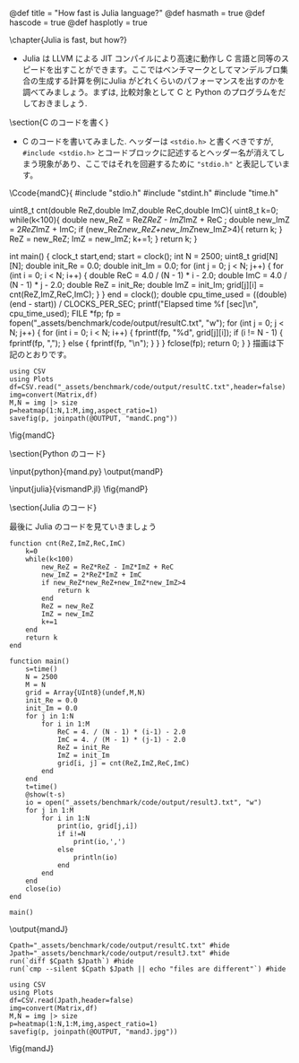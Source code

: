@def title = "How fast is Julia language?"
@def hasmath = true
@def hascode = true
@def hasplotly = true

\chapter{Julia is fast, but how?}

- Julia は LLVM による JIT コンパイルにより高速に動作し C 言語と同等のスピードを出すことができます。ここではベンチマークとしてマンデルブロ集合の生成する計算を例にJulia がどれくらいのパフォーマンスを出すのかを調べてみましょう。まずは, 比較対象として C と Python のプログラムをだしておきましょう.

\section{C のコードを書く}

- C のコードを書いてみました. ヘッダーは `<stdio.h>` と書くべきですが, `#include <stdio.h>` とコードブロックに記述するとヘッダー名が消えてしまう現象があり、ここではそれを回避するために `"stdio.h"` と表記しています。

\Ccode{mandC}{
#include "stdio.h"
#include "stdint.h"
#include "time.h"

uint8_t cnt(double ReZ,double ImZ,double ReC,double ImC){
    uint8_t k=0;
    while(k<100){
        double new_ReZ = ReZ*ReZ - ImZ*ImZ + ReC ;
        double new_ImZ = 2*ReZ*ImZ + ImC;
        if (new_ReZ*new_ReZ+new_ImZ*new_ImZ>4){
            return k;
        }
        ReZ = new_ReZ;
        ImZ = new_ImZ;
        k+=1;
    }
    return k;
}


int main()
{
    clock_t start,end;
    start = clock();
    int N = 2500;
    uint8_t grid[N][N];
    double init_Re = 0.0;
    double init_Im = 0.0;
    for (int j = 0; j < N; j++)
    {
        for (int i = 0; i < N; i++)
        {
            double ReC = 4.0 / (N - 1) * i - 2.0;
            double ImC = 4.0 / (N - 1) * j - 2.0;
            double ReZ = init_Re;
            double ImZ = init_Im;
            grid[j][i] = cnt(ReZ,ImZ,ReC,ImC);
        }
    }
    end = clock();
    double cpu_time_used = ((double) (end - start)) / CLOCKS_PER_SEC;
    printf("Elapsed time %f [sec]\n", cpu_time_used);
    FILE *fp;
    fp = fopen("_assets/benchmark/code/output/resultC.txt", "w");
    for (int j = 0; j < N; j++)
    {
        for (int i = 0; i < N; i++)
        {
            fprintf(fp, "%d", grid[j][i]);
            if (i != N - 1)
            {
                fprintf(fp, ",");
            }
            else
            {
                fprintf(fp, "\n");
            }
        }
    }
    fclose(fp);
    return 0;
}
}
描画は下記のとおりです。

```julia:plotmandC
using CSV
using Plots
df=CSV.read("_assets/benchmark/code/output/resultC.txt",header=false)
img=convert(Matrix,df)
M,N = img |> size
p=heatmap(1:N,1:M,img,aspect_ratio=1)
savefig(p, joinpath(@OUTPUT, "mandC.png")) 
```

\fig{mandC}

\section{Python のコード}

\input{python}{mand.py}
\output{mandP}

\input{julia}{vismandP.jl}
\fig{mandP}


\section{Julia のコード}

最後に Julia のコードを見ていきましょう

```julia:mandJ
function cnt(ReZ,ImZ,ReC,ImC)
	k=0
	while(k<100)
		new_ReZ = ReZ*ReZ - ImZ*ImZ + ReC
		new_ImZ = 2*ReZ*ImZ + ImC
		if new_ReZ*new_ReZ+new_ImZ*new_ImZ>4
			return k
		end
		ReZ = new_ReZ
		ImZ = new_ImZ
		k+=1
	end
	return k
end

function main()
	s=time()
	N = 2500
	M = N
	grid = Array{UInt8}(undef,M,N)
	init_Re = 0.0
	init_Im = 0.0
	for j in 1:N
		for i in 1:M
			ReC = 4. / (N - 1) * (i-1) - 2.0
			ImC = 4. / (M - 1) * (j-1) - 2.0
			ReZ = init_Re
			ImZ = init_Im
			grid[i, j] = cnt(ReZ,ImZ,ReC,ImC)
		end
    end
    t=time()
    @show(t-s)
    io = open("_assets/benchmark/code/output/resultJ.txt", "w")
    for j in 1:M
    	for i in 1:N
    		print(io, grid[j,i])
    		if i!=N
    			print(io,',')
    		else
    			println(io)
    		end
    	end
    end
    close(io)
end

main()

```

\output{mandJ}

```julia:plotmandJ
Cpath="_assets/benchmark/code/output/resultC.txt" #hide
Jpath="_assets/benchmark/code/output/resultJ.txt" #hide
run(`diff $Cpath $Jpath`) #hide
run(`cmp --silent $Cpath $Jpath || echo "files are different"`) #hide

using CSV
using Plots
df=CSV.read(Jpath,header=false)
img=convert(Matrix,df)
M,N = img |> size
p=heatmap(1:N,1:M,img,aspect_ratio=1)
savefig(p, joinpath(@OUTPUT, "mandJ.jpg")) 
```

\fig{mandJ}